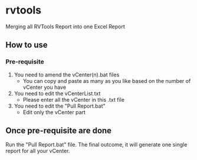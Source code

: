 # rvtools

Merging all RVTools Report into one Excel Report

## How to use
### Pre-requisite
1. You need to amend the vCenter(n).bat files
    - You can copy and paste as many as you like based on the number of vCenter you have
2. You need to edit the vCenterList.txt
    - Please enter all the vCenter in this .txt file
3. You need to edit the "Pull Report.bat"
    - Edit only the vCenter part

## Once pre-requisite are done
Run the "Pull Report.bat" file. The final outcome, it will generate one single report for all your vCenter.
